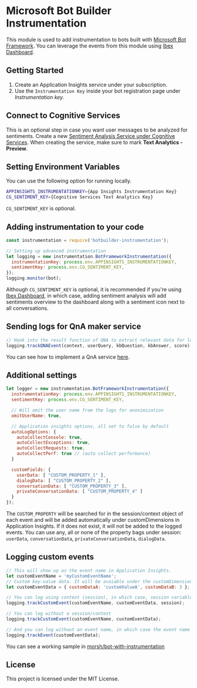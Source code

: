 # Microsoft Bot Builder Instrumentation
This module is used to add instrumentation to bots built with [Microsoft Bot Framework](https://dev.botframework.com/).
You can leverage the events from this module using [Ibex Dashboard](https://github.com/CatalystCode/ibex-dashboard).

## Getting Started

1. Create an Application Insights service under your subscription.
2. Use the `Instrumentation Key` inside your bot registration page under _Instrumentation key_.


## Connect to Cognitive Services
This is an optional step in case you want user messages to be analyzed for sentiments.
Create a new [Sentiment Analysis Service under Cognitive Services](https://www.microsoft.com/cognitive-services/en-us/text-analytics-api).
When creating the service, make sure to mark **Text Analytics - Preview**.

## Setting Environment Variables
You can use the following option for running locally.

```bash
APPINSIGHTS_INSTRUMENTATIONKEY={App Insights Instrumentation Key}
CG_SENTIMENT_KEY={Cognitive Services Text Analytics Key}
```

`CG_SENTIMENT_KEY` is optional.

## Adding instrumentation to your code

```js
const instrumentation = require('botbuilder-instrumentation');

// Setting up advanced instrumentation
let logging = new instrumentation.BotFrameworkInstrumentation({ 
  instrumentationKey: process.env.APPINSIGHTS_INSTRUMENTATIONKEY,
  sentimentKey: process.env.CG_SENTIMENT_KEY,
});
logging.monitor(bot);
```

Although `CG_SENTIMENT_KEY` is optional, it is recommended if you're using [Ibex Dashboard](https://github.com/CatalystCode/ibex-dashboard), in which case, adding sentiment analysis will add sentiments overview to the dashboard along with a sentiment icon next to all conversations.

## Sending logs for QnA maker service

```js
// Hook into the result function of QNA to extract relevant data for logging.
logging.trackQNAEvent(context, userQuery, kbQuestion, kbAnswer, score);
```

You can see how to implement a QnA service [here](https://github.com/Microsoft/BotBuilder-CognitiveServices/tree/master/Node/samples/QnAMakerWithFunctionOverrides).

## Additional settings

```js
let logger = new instrumentation.BotFrameworkInstrumentation({
  instrumentationKey: process.env.APPINSIGHTS_INSTRUMENTATIONKEY,
  sentimentKey: process.env.CG_SENTIMENT_KEY,

  // Will omit the user name from the logs for anonimization
  omitUserName: true,

  // Application insights options, all set to false by default
  autoLogOptions: { 
    autoCollectConsole: true,
    autoCollectExceptions: true,
    autoCollectRequests: true,
    autoCollectPerf: true // (auto collect performance)
  }

  customFields: {
    userData: [ "CUSTOM_PROPERTY_1" ],
    dialogData: [ "CUSTOM_PROPERTY_2" ],
    conversationData: [ "CUSTOM_PROPERTY_3" ],
    privateConversationData: [ "CUSTOM_PROPERTY_4" ]
  }
});
```

The `CUSTOM_PROPERTY` will be searched for in the session/context object of each event and will be added automatically under customDimensions in Application Insights.
If it does not exist, it will not be added to the logged events.
You can use any, all or none of the property bags under session: `userData`, `conversationData`, `privateConversationData`, `dialogData`.

## Logging custom events

```js
// This will show up as the event name in Application Insights.
let customEventName = 'myCustomEventName';
// Custom key-value data. It will be avaiable under the customDimensions column in Application Insights.
let customEventData = { customDataA: 'customValueA', customDataB: 3 };

// You can log using context (session), in which case, session variables like timespan, userId etc will also be logged
logging.trackCustomEvent(customEventName, customEventData, session); 

// You can log without a session/context
logging.trackCustomEvent(customEventName, customEventData); 

// And you can log without an event name, in which case the event name will be 'MBFEvent.CustomEvent'
logging.trackEvent(customEventData);
```

You can see a working sample in [morsh/bot-with-instrumentation](https://github.com/morsh/bot-with-instrumentation)

## License
This project is licensed under the MIT License.
